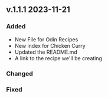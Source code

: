 ## v.1.1.1 2023-11-21

### Added
- New File for Odin Recipes
- New index for Chicken Curry
- Updated the README.md
- A link to the recipe we'll be creating

### Changed

### Fixed